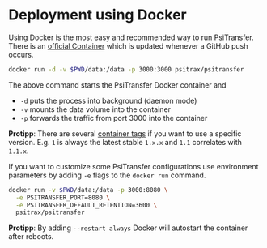 # Deployment using Docker

Using Docker is the most easy and recommended way to run PsiTransfer. There is an 
[official Container](https://hub.docker.com/r/psitrax/psitransfer/) which is 
updated whenever a GitHub push occurs.

```bash
docker run -d -v $PWD/data:/data -p 3000:3000 psitrax/psitransfer
```
The above command starts the PsiTransfer Docker container and 
 * `-d` puts the process into background (daemon mode)
 * `-v` mounts the data volume into the container
 * `-p` forwards the traffic from port 3000 into the container

**Protipp**: There are several [container tags](https://hub.docker.com/r/psitrax/psitransfer/tags/)
if you want to use a specific version. E.g. `1` is always the latest stable `1.x.x` and `1.1`
correlates with `1.1.x`.

If you want to customize some PsiTransfer configurations use environment parameters
by adding `-e` flags to the `docker run` command.

```bash
docker run -v $PWD/data:/data -p 3000:8080 \
  -e PSITRANSFER_PORT=8080 \
  -e PSITRANSFER_DEFAULT_RETENTION=3600 \
  psitrax/psitransfer
```

**Protipp**: By adding `--restart always` Docker will autostart the container after reboots.  
